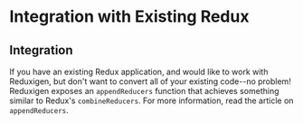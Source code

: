 # Integration with Existing Redux

## Integration

If you have an existing Redux application, and would like to work with Reduxigen, but don't want to convert all of your existing code--no problem! Reduxigen exposes an `appendReducers` function that achieves something similar to Redux's `combineReducers`. For more information, read the article on `appendReducers`.

